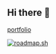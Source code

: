 ## Hi there 👋

<!--
**i7s7-ymp/i7s7-ymp** is a ✨ _special_ ✨ repository because its `README.md` (this file) appears on your GitHub profile.

Here are some ideas to get you started:

- 🔭 I’m currently working on ...
- 🌱 I’m currently learning ...
- 👯 I’m looking to collaborate on ...
- 🤔 I’m looking for help with ...
- 💬 Ask me about ...
- 📫 How to reach me: ...
- 😄 Pronouns: ...
- ⚡ Fun fact: ...
-->
[portfolio](https://i7s7-ymp.github.io/)

[![roadmap.sh](https://roadmap.sh/card/wide/686400751ed6bc62a2dde288?variant=dark&roadmaps=golang%2Cbackend%2Csoftware-architect%2Ckubernetes)](https://roadmap.sh)
